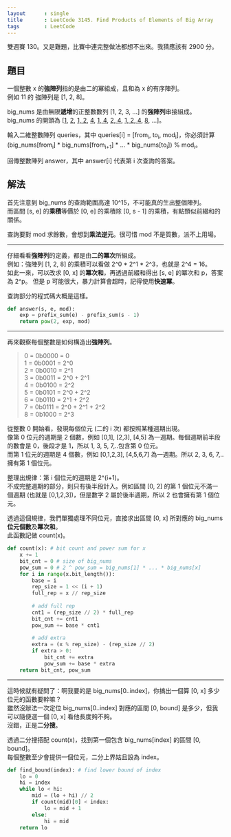 ```yaml
---
layout      : single
title       : LeetCode 3145. Find Products of Elements of Big Array
tags        : LeetCode
---
```

雙週賽 130。又是難題，比賽中連完整做法都想不出來。我猜應該有 2900 分。  

## 題目

一個整數 x 的**強陣列**指的是由二的冪組成，且和為 x 的有序陣列。  
例如 11 的 強陣列是 [1, 2, 8]。  

big_nums 是由無限**遞增**的正整數數列 [1, 2, 3, ...] 的**強陣列**串接組成。  
big_nums 的開頭為 [<u>1</u>, <u>2</u>, <u>1, 2</u>, <u>4</u>, <u>1, 4</u>, <u>2, 4</u>, <u>1, 2, 4</u>, <u>8</u>, ...]。  

輸入二維整數陣列 queries，其中 queries[i] = [from<sub>i</sub>, to<sub>i</sub>, mod<sub>i</sub>]，你必須計算 (big_nums[from<sub>i</sub>] \* big_nums[from<sub>i+1</sub>] \* ... \* big_nums[to<sub>i</sub>]) % mod<sub>i</sub>。

回傳整數陣列 answer，其中 answer[i] 代表第 i 次查詢的答案。  

## 解法

首先注意到 big_nums 的查詢範圍高達 10^15，不可能真的生出整個陣列。  
而區間 [s, e] 的**乘積**等價於 [0, e] 的乘積除 [0, s - 1] 的乘積，有點類似前綴和的關係。  

查詢要對 mod 求餘數，會想到**乘法逆元**。很可惜 mod 不是質數，派不上用場。  

---

仔細看看**強陣列**的定義，都是由**二的冪次**所組成。  
例如：強陣列 [1, 2, 8] 的乘積可以看做 2^0 \* 2^1 \* 2^3，也就是 2^4 = 16。  
如此一來，可以改求 [0, x] 的**冪次和**，再透過前綴和得出 [s, e] 的冪次和 p，答案為 2^p。
但是 p 可能很大，暴力計算會超時，記得使用**快速冪**。  

查詢部分的程式碼大概是這樣。  

```python
def answer(s, e, mod):
    exp = prefix_sum(e) - prefix_sum(s - 1)
    return pow(2, exp, mod)
```

---

再來觀察每個整數是如何構造出**強陣列**。  
> 0 = 0b0000 = 0  
> 1 = 0b0001 = 2^0  
> 2 = 0b0010 = 2^1  
> 3 = 0b0011 = 2^0 + 2^1  
> 4 = 0b0100 = 2^2  
> 5 = 0b0101 = 2^0 + 2^2  
> 6 = 0b0110 = 2^1 + 2^2  
> 7 = 0b0111 = 2^0 + 2^1 + 2^2  
> 8 = 0b1000 = 2^3  

從整數 0 開始看，發現每個位元 (二的 i 次) 都按照某種週期出現。  
像第 0 位元的週期是 2 個數，例如 [0,1], [2,3], [4,5] 為一週期。每個週期前半段的數會是 0，後段才是 1，所以 1, 3, 5, 7,..包含第 0 位元。  
而第 1 位元的週期是 4 個數，例如 [0,1,2,3], [4,5,6,7] 為一週期。所以 2, 3, 6, 7,.. 擁有第 1 個位元。  

整理出規律：第 i 個位元的週期是 2^(i+1)。  
不成完整週期的部分，則只有後半段計入。例如區間 [0, 2] 的第 1 個位元不滿一個週期 (也就是 [0,1,2,3])，但是數字 2 屬於後半週期，所以 2 也會擁有第 1 個位元。  

透過這個規律，我們單獨處理不同位元，直接求出區間 [0, x] 所對應的 big_nums **位元個數**及**冪次和**。  
此函數記做 count(x)。  

```python
def count(x): # bit count and power sum for x
    x += 1
    bit_cnt = 0 # size of big_nums
    pow_sum = 0 # 2 ^ pow_sum = big_nums[1] * ... * big_nums[x]
    for i in range(x.bit_length()):
        base = i 
        rep_size = 1 << (i + 1)
        full_rep = x // rep_size
        
        # add full rep
        cnt1 = (rep_size // 2) * full_rep
        bit_cnt += cnt1
        pow_sum += base * cnt1
        
        # add extra
        extra = (x % rep_size) - (rep_size // 2)
        if extra > 0:
            bit_cnt += extra
            pow_sum += base * extra
    return bit_cnt, pow_sum
```

---

這時候就有疑問了：啊我要的是 big_nums[0..index]，你搞出一個算 [0, x] 多少位元的函數要幹嘛？  
雖然沒辦法一次定位 big_nums[0..index] 對應的區間 [0, bound] 是多少，但我可以隨便選一個 [0, x] 看他長度夠不夠。  
沒錯，正是**二分搜**。  

透過二分搜搭配 count(x)，找到第一個包含 big_nums[index] 的區間 [0, bound]。  
每個整數至少會提供一個位元，二分上界姑且設為 index。  

```python
def find_bound(index): # find lower bound of index
    lo = 0
    hi = index
    while lo < hi:
        mid = (lo + hi) // 2
        if count(mid)[0] < index:
            lo = mid + 1
        else:
            hi = mid
    return lo
```
